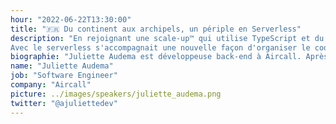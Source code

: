 ```yaml
---
hour: "2022-06-22T13:30:00"
title: "🇫🇷 Du continent aux archipels, un périple en Serverless"
description: "En rejoignant une scale-up™ qui utilise TypeScript et du serverless, je me suis dit qu'après un bootcamp en Ruby On Rails et une expérience sur des sites Rails, j'allais \"juste\" avoir à apprendre à écrire mon code en TypeScript dans une fonction qui serait propulsée dans le cloud. Mais que nenni, c'est bien un changement total de perspective sur le métier de dév que j'ai traversé.<br><br>
Avec le serverless s'accompagnait une nouvelle façon d'organiser le code et les équipes en microservices, une nouvelle architecture (hexagonale), l'amélioration en équipe du déploiement continu et du monitoring, des batailles avec les configurations d'AWS... Dans ce talk, je dresse la carte de toutes les compétences nécessaires pour naviguer dans ces nouvelles eaux, en me basant sur mon expérience chez Aircall."
biographie: "Juliette Audema est développeuse back-end à Aircall. Après une première carrière en tant que chargée de projets musicaux, elle a suivi le bootcamp The Hacking Project (de Ruby On Rails) en 2018. À côté de son expérience professionnelle, elle a repris l'animation du meet-up Women On Rails qui publie une newsletter bimensuelle sur l'actualité Ruby on Rails et Web. Elle est également sur Twitch avec \"🏕️ De Tout Repo\" pour tester des projets en open source."
name: "Juliette Audema"
job: "Software Engineer"
company: "Aircall"
picture: ../images/speakers/juliette_audema.png
twitter: "@ajuliettedev"
---
```

